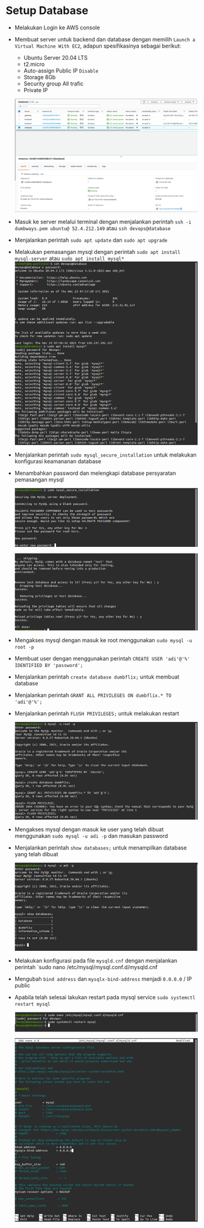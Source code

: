 # Setup Database

- Melakukan Login ke AWS console
- Membuat server untuk backend dan database dengan memilih `Launch a Virtual Machine With EC2`, adapun spesifikasinya sebagai berikut:

  - Ubuntu Server 20.04 LTS
  - t2.micro
  - Auto-assign Public IP `Disable`
  - Storage 8Gb
  - Security group All trafic
  - Private IP

  ![1](assets/database-1.png)

- Masuk ke server melalui terminal dengan menjalankan perintah `ssh -i dumbways.pem ubuntu@ 52.4.212.149` atau `ssh devops@database`
- Menjalankan perintah `sudo apt update` dan `sudo apt upgrade`
- Melakukan pemasangan mysql dengan perintah `sudo apt install mysql-server` atau `sudo apt install mysql*`
  ![1](assets/database-2.png)

- Menjalankan perintah `sudo mysql_secure_installation` untuk melakukan konfigurasi keamananan database
- Menambahkan password dan melengkapi database persyaratan pemasangan mysql

  ![1](assets/database-3.png)

  ![1](assets/database-4.png)

- Mengakses mysql dengan masuk ke root menggunakan `sudo mysql -u root -p`
- Membuat user dengan menggunakan perintah `CREATE USER 'adi'@'%' IDENTIFIED BY 'password';`
- Menjalankan perintah `create database dumbflix;` untuk membuat database
- Menjalankan perintah `GRANT ALL PRIVILEGES ON dumbflix.* TO 'adi'@'%';`
- Menjalankan perintah `FLUSH PRIVILEGES;` untuk melakukan restart

  ![1](assets/database-6.png)

- Mengakses mysql dengan masuk ke user yang telah dibuat menggunakan `sudo mysql -u adi -p` dan masukan password
- Menjalankan perintah `show databases;` untuk menampilkan database yang telah dibuat

  ![1](assets/database-7.png)

- Melakukan konfigurasi pada file `mysqld.cnf` dengan menjalankan perintah `sudo nano /etc/mysql/mysql.conf.d/mysqld.cnf
- Mengubah `bind address` dan `mysqlx-bind-address` menjadi `0.0.0.0` / IP public
- Apabila telah selesai lakukan restart pada mysql service `sudo systemctl restart mysql`

  ![1](assets/database-8.png)

  ![1](assets/database-9.png)
